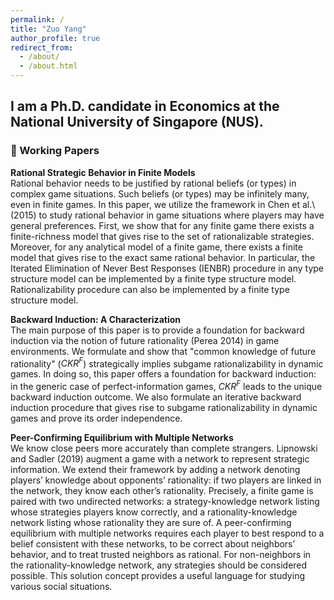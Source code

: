 ```yaml
---
permalink: /
title: "Zuo Yang"
author_profile: true
redirect_from: 
  - /about/
  - /about.html
---
```


I am a Ph.D. candidate in Economics at the **National University of Singapore (NUS)**.  
---

### 📑 Working Papers

**Rational Strategic Behavior in Finite Models**  
Rational behavior needs to be justified by rational beliefs (or types) in complex game situations. Such beliefs (or types) may be infinitely many, even in finite games. In this paper, we utilize the framework in Chen et al.\ (2015) to study rational behavior in game situations where players may have general preferences. First, we show that for any finite game there exists a finite-richness model that gives rise to the set of rationalizable strategies. Moreover, for any analytical model of a finite game, there exists a finite model that gives rise to the exact same rational behavior. In particular, the Iterated Elimination of Never Best Responses (IENBR) procedure in any type structure model can be implemented by a finite type structure model. Rationalizability procedure can also be implemented by a finite type structure model.

**Backward Induction: A Characterization**  
The main purpose of this paper is to provide a foundation for backward induction via the notion of future rationality (Perea 2014) in game environments. We formulate and show that "common knowledge of future rationality" ($CKR^{F}$) strategically implies subgame rationalizability in dynamic games. In doing so, this paper offers a foundation for backward induction: in the generic case of perfect-information games, $CKR^{F}$ leads to the unique backward induction outcome. We also formulate an iterative backward induction procedure that gives rise to subgame rationalizability in dynamic games and prove its order independence.

**Peer-Confirming Equilibrium with Multiple Networks**  
We know close peers more accurately than complete strangers. Lipnowski and Sadler (2019) augment a game with a network to represent strategic information. We extend their framework by adding a network denoting  players’ knowledge about opponents’ rationality: if two players are linked in the network, they know each other’s rationality. Precisely, a finite game is paired with two undirected networks: a strategy-knowledge network listing whose strategies players know correctly, and a rationality-knowledge network listing whose rationality they are sure of.  A peer-confirming equilibrium with multiple networks requires each player to best respond to a belief consistent with these networks, to be correct about neighbors’ behavior, and to treat trusted neighbors as rational. For non-neighbors in the rationality-knowledge network, any strategies should be considered possible. This solution concept provides a useful language for studying various social situations.




